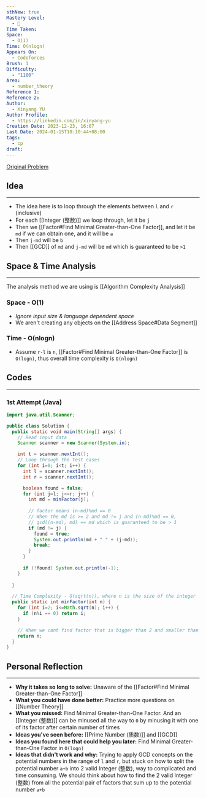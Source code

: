 ```yaml
---
sthNew: true
Mastery Level:
  - 📕
Time Taken: 
Space:
  - O(1)
Time: O(nlogn)
Appears On:
  - Codeforces
Brush: 1
Difficulty:
  - "1100"
Area:
  - number_theory
Reference 1: 
Reference 2: 
Author:
  - Xinyang YU
Author Profile:
  - https://linkedin.com/in/xinyang-yu
Creation Date: 2023-12-23, 16:07
Last Date: 2024-01-15T10:10:44+08:00
tags:
  - cp
draft: 
---
```

[Original Problem](https://codeforces.com/contest/1872/problem/C)
## Idea
---
- The idea here is to loop through the elements between `l` and `r` (inclusive)
- For each [[Integer (整数)]] we loop through, let it be `j`
- Then we [[Factor#Find Minimal Greater-than-One Factor]], and let it be `md` if we can obtain one, and it will be `a`
- Then `j-md` will be `b`
- Then [[GCD]] of `md` and `j-md` will be `md` which is guaranteed to be `>1`


## Space & Time Analysis
---
The analysis method we are using is [[Algorithm Complexity Analysis]]
### Space - O(1)
- *Ignore input size & language dependent space*
- We aren't creating any objects on the [[Address Space#Data Segment]]
### Time - O(nlogn)
- Assume `r-l` is `n`, [[Factor#Find Minimal Greater-than-One Factor]] is `O(logn)`, thus overall time complexity is `O(nlogn)`
 

## Codes
---
### 1st Attempt (Java)
```java
import java.util.Scanner;

public class Solution {
  public static void main(String[] args) {
    // Read input data
    Scanner scanner = new Scanner(System.in);

    int t = scanner.nextInt();
    // Loop through the test cases
    for (int i=0; i<t; i++) {
      int l = scanner.nextInt();
      int r = scanner.nextInt();

      boolean found = false;
      for (int j=l; j<=r; j++) {
        int md = minFactor(j);
        
        // factor means (n-md)%md == 0
        // When the md is >= 2 and md != j and (n-md)%md == 0,  
        // gcd((n-md), md) == md which is guaranteed to be > 1
        if (md != j) {
          found = true;
          System.out.println(md + " " + (j-md));
          break;
        }
      }
      
      if (!found) System.out.println(-1);
    }
    
  }

  // Time Complexity - O(sqrt(n)), where n is the size of the integer
  public static int minFactor(int n) {
    for (int i=2; i<=Math.sqrt(n); i++) {
      if (n%i == 0) return i;
    }

    // When we cant find factor that is bigger than 2 and smaller than n
    return n;
  }
}
```

## Personal Reflection
---
- **Why it takes so long to solve:** Unaware of the [[Factor#Find Minimal Greater-than-One Factor]]
- **What you could have done better:** Practice more questions on [[Number Theory]]
- **What you missed:** Find Minimal Greater-than-One Factor. And an [[Integer (整数)]] can be minused all the way to `0` by minusing it with one of its factor after certain number of times 
- **Ideas you've seen before:** [[Prime Number (质数)]] and [[GCD]]
- **Ideas you found here that could help you later:** Find Minimal Greater-than-One Factor in `O(logn)`
- **Ideas that didn't work and why:** Trying to apply GCD concepts on the potential numbers in the range of `l` and `r`, but stuck on how to split the potential number `a+b` into 2 valid Integer (整数), way to complicated and time consuming. We should think about how to find the 2 valid Integer (整数) from all the potential pair of factors that sum up to the potential number `a+b`